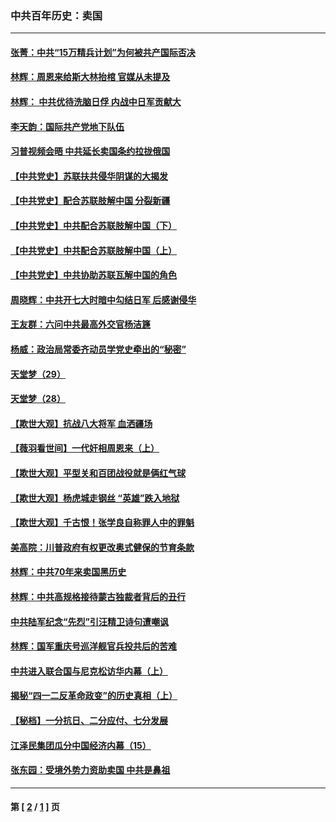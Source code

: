 ### 中共百年历史：卖国
---
#### [张菁：中共“15万精兵计划”为何被共产国际否决](../../pages/nf1176117/n13967677.md?10150430) 
#### [林辉：周恩来给斯大林抬棺 官媒从未提及](../../pages/nf1176117/n13961173.md?10150430) 
#### [林辉： 中共优待洗脑日俘 内战中日军贡献大](../../pages/nf1176117/n13624644.md?10150430) 
#### [李天韵：国际共产党地下队伍](../../pages/nf1176117/n13611808.md?10150430) 
#### [习普视频会晤 中共延长卖国条约拉拢俄国](../../pages/nf1176117/n13060971.md?10150430) 
#### [【中共党史】苏联扶共侵华阴谋的大揭发](../../pages/nf1176117/n13056050.md?10150430) 
#### [【中共党史】配合苏联肢解中国 分裂新疆](../../pages/nf1176117/n13040700.md?10150430) 
#### [【中共党史】中共配合苏联肢解中国（下）](../../pages/nf1176117/n13035660.md?10150430) 
#### [【中共党史】中共配合苏联肢解中国（上）](../../pages/nf1176117/n13030262.md?10150430) 
#### [【中共党史】中共协助苏联瓦解中国的角色](../../pages/nf1176117/n13018109.md?10150430) 
#### [周晓辉：中共开七大时暗中勾结日军 后感谢侵华](../../pages/nf1176117/n12921960.md?10150430) 
#### [王友群：六问中共最高外交官杨洁篪](../../pages/nf1176117/n12836495.md?10150430) 
#### [杨威：政治局常委齐动员学党史牵出的“秘密”](../../pages/nf1176117/n12764642.md?10150430) 
#### [天堂梦（29）](../../pages/nf1176117/n12408465.md?10150430) 
#### [天堂梦（28）](../../pages/nf1176117/n12408309.md?10150430) 
#### [【欺世大观】抗战八大将军 血洒疆场](../../pages/nf1176117/n12357044.md?10150430) 
#### [【薇羽看世间】一代奸相周恩来（上）](../../pages/nf1176117/n12401109.md?10150430) 
#### [【欺世大观】平型关和百团战役就是俩红气球](../../pages/nf1176117/n12359157.md?10150430) 
#### [【欺世大观】杨虎城走钢丝 “英雄”跌入地狱](../../pages/nf1176117/n12358840.md?10150430) 
#### [【欺世大观】千古恨！张学良自称罪人中的罪魁](../../pages/nf1176117/n12358629.md?10150430) 
#### [美高院：川普政府有权更改奥式健保的节育条款](../../pages/nf1176117/n12242171.md?10150430) 
#### [林辉：中共70年来卖国黑历史](../../pages/nf1176117/n11552181.md?10150430) 
#### [林辉：中共高规格接待蒙古独裁者背后的丑行](../../pages/nf1176117/n11225005.md?10150430) 
#### [中共陆军纪念“先烈”引汪精卫诗句遭嘲讽](../../pages/nf1176117/n11153345.md?10150430) 
#### [林辉：国军重庆号巡洋舰官兵投共后的苦难](../../pages/nf1176117/n10997801.md?10150430) 
#### [中共进入联合国与尼克松访华内幕（上）](../../pages/nf1176117/n10138788.md?10150430) 
#### [揭秘“四一二反革命政变”的历史真相（上）](../../pages/nf1176117/n9996650.md?10150430) 
#### [【秘档】一分抗日、二分应付、七分发展](../../pages/nf1176117/n9331484.md?10150430) 
#### [江泽民集团瓜分中国经济内幕（15）](../../pages/nf1176117/n9268584.md?10150430) 
#### [张东园：受境外势力资助卖国 中共是鼻祖](../../pages/nf1176117/n9272480.md?10150430) 

---
#### 第 [ [2](./2.md?10150430) / [1](./1.md?10150430) ] 页
